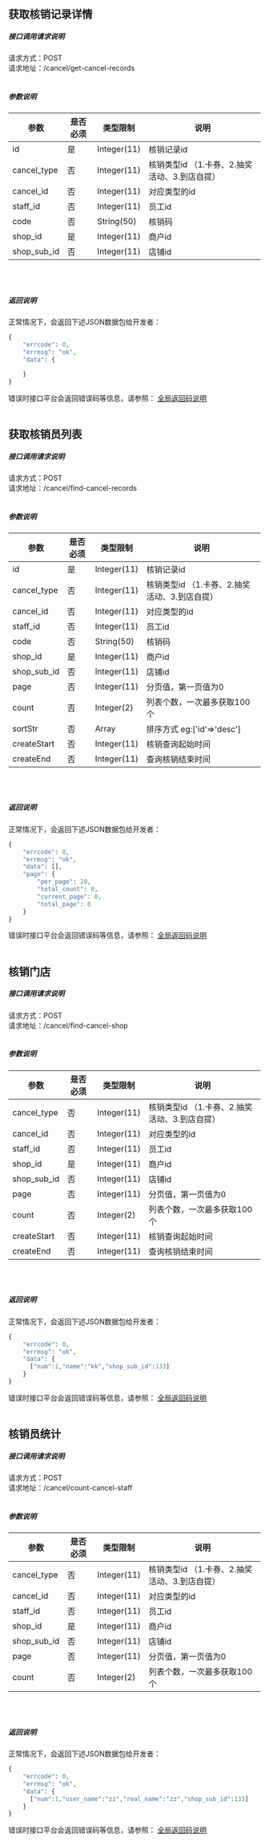 ## __获取核销记录详情__
##### 接口调用请求说明
请求方式：POST
<br  />
请求地址：/cancel/get-cancel-records
<br  /><br  />
##### 参数说明
| 参数 | 是否必须 | 类型限制 | 说明 |
| -- | -- | -- | -- |
| id | 是 | Integer(11) |  核销记录id |
| cancel_type | 否 | Integer(11) | 核销类型id （1.卡券、2.抽奖活动、3.到店自提）|
| cancel_id | 否 | Integer(11) |  对应类型的id |
| staff_id | 否 | Integer(11) | 员工id |
| code | 否 | String(50) | 核销码 |
| shop_id | 是 | Integer(11) |  商户id |
| shop_sub_id | 否 | Integer(11) | 店铺id |

<br  /><br  />
##### 返回说明
正常情况下，会返回下述JSON数据包给开发者：
```php
{
    "errcode": 0,
    "errmsg": "ok",
    "data": {

    }
}
```
错误时接口平台会返回错误码等信息，请参照：
[全局返回码说明](/error-code.html)
<br  /><br  />

## __获取核销员列表__
##### 接口调用请求说明
请求方式：POST
<br  />
请求地址：/cancel/find-cancel-records
<br  /><br  />
##### 参数说明
| 参数 | 是否必须 | 类型限制 | 说明 |
| -- | -- | -- | -- |
| id | 是 | Integer(11) |  核销记录id |
| cancel_type | 否 | Integer(11) | 核销类型id （1.卡券、2.抽奖活动、3.到店自提）|
| cancel_id | 否 | Integer(11) |  对应类型的id |
| staff_id | 否 | Integer(11) | 员工id |
| code | 否 | String(50) | 核销码 |
| shop_id | 是 | Integer(11) |  商户id |
| shop_sub_id | 否 | Integer(11) | 店铺id |
| page | 否 | Integer(11) | 分页值，第一页值为0 |
| count | 否 | Integer(2) | 列表个数，一次最多获取100个 |
| sortStr | 否 | Array | 排序方式 eg:['id'=>'desc'] |
| createStart | 否 | Integer(11) | 核销查询起始时间 |
| createEnd | 否 | Integer(11) | 查询核销结束时间 |
<br  /><br  />
##### 返回说明
正常情况下，会返回下述JSON数据包给开发者：
```php
{
    "errcode": 0,
    "errmsg": "ok",
    "data": [],
    "page": {
        "per_page": 20,
        "total_count": 0,
        "current_page": 0,
        "total_page": 0
    }
}
```
错误时接口平台会返回错误码等信息，请参照：
[全局返回码说明](/error-code.html)
<br  /><br  />

## __核销门店__
##### 接口调用请求说明
请求方式：POST
<br  />
请求地址：/cancel/find-cancel-shop
<br  /><br  />
##### 参数说明
| 参数 | 是否必须 | 类型限制 | 说明 |
| -- | -- | -- | -- |
| cancel_type | 否 | Integer(11) | 核销类型id （1.卡券、2.抽奖活动、3.到店自提）|
| cancel_id | 否 | Integer(11) |  对应类型的id |
| staff_id | 否 | Integer(11) | 员工id |
| shop_id | 是 | Integer(11) |  商户id |
| shop_sub_id | 否 | Integer(11) | 店铺id |
| page | 否 | Integer(11) | 分页值，第一页值为0 |
| count | 否 | Integer(2) | 列表个数，一次最多获取100个
| createStart | 否 | Integer(11) | 核销查询起始时间 |
| createEnd | 否 | Integer(11) | 查询核销结束时间 |

<br  /><br  />
##### 返回说明
正常情况下，会返回下述JSON数据包给开发者：
```php
{
    "errcode": 0,
    "errmsg": "ok",
    "data": {
      ["num":1,"name":"kk","shop_sub_id":133]
    }
}
```
错误时接口平台会返回错误码等信息，请参照：
[全局返回码说明](/error-code.html)
<br  /><br  />

## __核销员统计__
##### 接口调用请求说明
请求方式：POST
<br  />
请求地址：/cancel/count-cancel-staff
<br  /><br  />
##### 参数说明
| 参数 | 是否必须 | 类型限制 | 说明 |
| -- | -- | -- | -- |
| cancel_type | 否 | Integer(11) | 核销类型id （1.卡券、2.抽奖活动、3.到店自提）|
| cancel_id | 否 | Integer(11) |  对应类型的id |
| staff_id | 否 | Integer(11) | 员工id |
| shop_id | 是 | Integer(11) |  商户id |
| shop_sub_id | 否 | Integer(11) | 店铺id |
| page | 否 | Integer(11) | 分页值，第一页值为0 |
| count | 否 | Integer(2) | 列表个数，一次最多获取100个

<br  /><br  />
##### 返回说明
正常情况下，会返回下述JSON数据包给开发者：
```php
{
    "errcode": 0,
    "errmsg": "ok",
    "data": {
      ["num":1,"user_name":"zz","real_name":"zz","shop_sub_id":133]
    }
}
```
错误时接口平台会返回错误码等信息，请参照：
[全局返回码说明](/error-code.html)
<br  /><br  />

